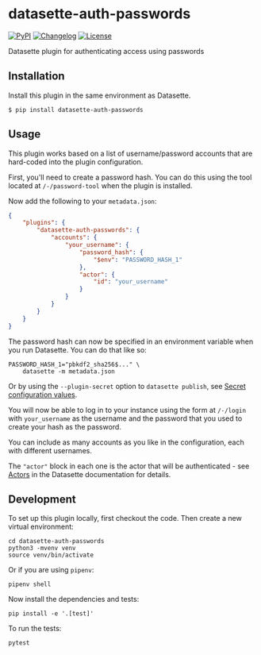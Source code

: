 # datasette-auth-passwords

[![PyPI](https://img.shields.io/pypi/v/datasette-auth-passwords.svg)](https://pypi.org/project/datasette-auth-passwords/)
[![Changelog](https://img.shields.io/github/v/release/simonw/datasette-auth-passwords?label=changelog)](https://github.com/simonw/datasette-auth-passwords/releases)
[![License](https://img.shields.io/badge/license-Apache%202.0-blue.svg)](https://github.com/simonw/datasette-auth-passwords/blob/master/LICENSE)

Datasette plugin for authenticating access using passwords

## Installation

Install this plugin in the same environment as Datasette.

    $ pip install datasette-auth-passwords

## Usage

This plugin works based on a list of username/password accounts that are hard-coded into the plugin configuration.

First, you'll need to create a password hash. You can do this using the tool located at `/-/password-tool` when the plugin is installed.

Now add the following to your `metadata.json`:

```json
{
    "plugins": {
        "datasette-auth-passwords": {
            "accounts": {
                "your_username": {
                    "password_hash": {
                        "$env": "PASSWORD_HASH_1"
                    },
                    "actor": {
                        "id": "your_username"
                    }
                }
            }
        }
    }
}
```

The password hash can now be specified in an environment variable when you run Datasette. You can do that like so:

    PASSWORD_HASH_1="pbkdf2_sha256$..." \
        datasette -m metadata.json

Or by using the `--plugin-secret` option to `datasette publish`, see [Secret configuration values](https://datasette.readthedocs.io/en/stable/plugins.html#secret-configuration-values).

You will now be able to log in to your instance using the form at `/-/login` with `your_username` as the username and the password that you used to create your hash as the password.

You can include as many accounts as you like in the configuration, each with different usernames.

The `"actor"` block in each one is the actor that will be authenticated - see [Actors](https://datasette.readthedocs.io/en/stable/authentication.html#actors) in the Datasette documentation for details.

## Development

To set up this plugin locally, first checkout the code. Then create a new virtual environment:

    cd datasette-auth-passwords
    python3 -mvenv venv
    source venv/bin/activate

Or if you are using `pipenv`:

    pipenv shell

Now install the dependencies and tests:

    pip install -e '.[test]'

To run the tests:

    pytest
